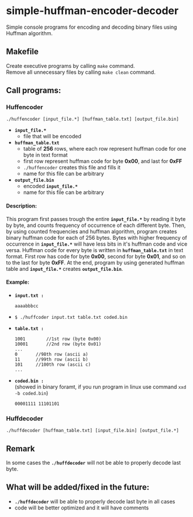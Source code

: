 # simple-huffman-encoder-decoder
Simple console programs for encoding and decoding binary files using Huffman algorithm.<br />

## Makefile
Create executive programs by calling `make` command.<br />
Remove all unnecessary files by calling `make clean` command. 

## Call programs:

### Huffencoder
```
./huffencoder [input_file.*] [huffman_table.txt] [output_file.bin]
```
- **`input_file.*`** 
	* file that will be encoded
- **`huffman_table.txt`**
	* table of **256** rows, where each row represent huffman code for one byte in text format
	* first row represent huffman code for byte **0x00**, and last for **0xFF**
	* ```./huffencoder``` creates this file and fills it
	* name for this file can be arbitrary
- **`output_file.bin`**
	* encoded **`input_file.*`**
	* name for this file can be arbitrary
	
#### Description:	
This program first passes trough the entire **`input_file.*`** by reading it byte by byte, and counts frequency of occurrence of each different byte. Then, by using counted frequencies and huffman algorithm, program creates binary huffman code for each of 256 bytes. Bytes with higher frequency of occurrence in **`input_file.*`** will have less bits in it's huffman code and vice versa. Huffman code for every byte is written in **`huffman_table.txt`** in text format. First row has code for byte **0x00**, second for byte **0x01**, and so on to the last for byte **0xFF**. At the end, program by using generated huffman table and **`input_file.*`** creates **`output_file.bin`**.

#### Example:
- **`input.txt :`**</br>
	```
	aaaabbbcc
	```
	
- ```$ ./huffcoder input.txt table.txt coded.bin```
- **`table.txt :`**</br>
	```
	1001		//1st row (byte 0x00)
	10001		//2nd row (byte 0x01)
	...
	0		//98th row (ascii a)
	11		//99th row (ascii b)
	101		//100th row (ascii c)
	...
	```
- **`coded.bin :`** </br>
	(showed in binary foramt, if you run program in linux use command ```xxd -b coded.bin```) </br>
	```
	00001111 11101101
	```
		
### Huffdecoder
```
./huffdecoder [huffman_table.txt] [input_file.bin] [output_file.*]
```
## Remark
In some cases the **`./huffdecoder`** will not be able to properly decode last byte.
## What will be added/fixed in the future:
- **`./huffdecoder`** will be able to properly decode last byte in all cases
- code will be better optimized and it will have comments
